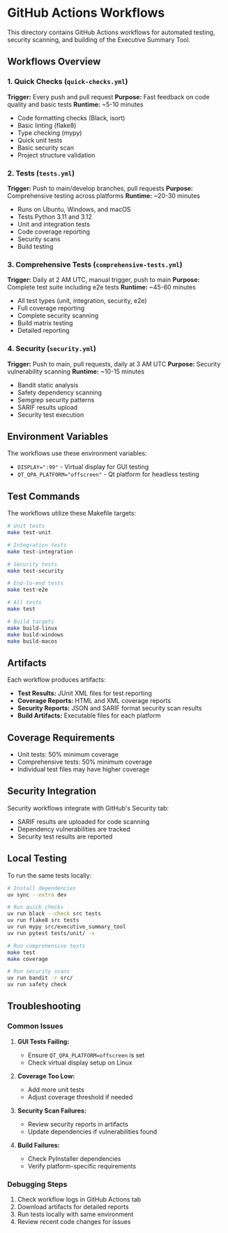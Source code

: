 # GitHub Actions Workflows

This directory contains GitHub Actions workflows for automated testing, security scanning, and building of the Executive Summary Tool.

## Workflows Overview

### 1. Quick Checks (`quick-checks.yml`)
**Trigger:** Every push and pull request
**Purpose:** Fast feedback on code quality and basic tests
**Runtime:** ~5-10 minutes

- Code formatting checks (Black, isort)
- Basic linting (flake8)
- Type checking (mypy)
- Quick unit tests
- Basic security scan
- Project structure validation

### 2. Tests (`tests.yml`)
**Trigger:** Push to main/develop branches, pull requests
**Purpose:** Comprehensive testing across platforms
**Runtime:** ~20-30 minutes

- Runs on Ubuntu, Windows, and macOS
- Tests Python 3.11 and 3.12
- Unit and integration tests
- Code coverage reporting
- Security scans
- Build testing

### 3. Comprehensive Tests (`comprehensive-tests.yml`)
**Trigger:** Daily at 2 AM UTC, manual trigger, push to main
**Purpose:** Complete test suite including e2e tests
**Runtime:** ~45-60 minutes

- All test types (unit, integration, security, e2e)
- Full coverage reporting
- Complete security scanning
- Build matrix testing
- Detailed reporting

### 4. Security (`security.yml`)
**Trigger:** Push to main, pull requests, daily at 3 AM UTC
**Purpose:** Security vulnerability scanning
**Runtime:** ~10-15 minutes

- Bandit static analysis
- Safety dependency scanning
- Semgrep security patterns
- SARIF results upload
- Security test execution

## Environment Variables

The workflows use these environment variables:

- `DISPLAY=":99"` - Virtual display for GUI testing
- `QT_QPA_PLATFORM="offscreen"` - Qt platform for headless testing

## Test Commands

The workflows utilize these Makefile targets:

```bash
# Unit tests
make test-unit

# Integration tests  
make test-integration

# Security tests
make test-security

# End-to-end tests
make test-e2e

# All tests
make test

# Build targets
make build-linux
make build-windows
make build-macos
```

## Artifacts

Each workflow produces artifacts:

- **Test Results:** JUnit XML files for test reporting
- **Coverage Reports:** HTML and XML coverage reports
- **Security Reports:** JSON and SARIF format security scan results
- **Build Artifacts:** Executable files for each platform

## Coverage Requirements

- Unit tests: 50% minimum coverage
- Comprehensive tests: 50% minimum coverage
- Individual test files may have higher coverage

## Security Integration

Security workflows integrate with GitHub's Security tab:

- SARIF results are uploaded for code scanning
- Dependency vulnerabilities are tracked
- Security test results are reported

## Local Testing

To run the same tests locally:

```bash
# Install dependencies
uv sync --extra dev

# Run quick checks
uv run black --check src tests
uv run flake8 src tests
uv run mypy src/executive_summary_tool
uv run pytest tests/unit/ -x

# Run comprehensive tests
make test
make coverage

# Run security scans
uv run bandit -r src/
uv run safety check
```

## Troubleshooting

### Common Issues

1. **GUI Tests Failing:**
   - Ensure `QT_QPA_PLATFORM=offscreen` is set
   - Check virtual display setup on Linux

2. **Coverage Too Low:**
   - Add more unit tests
   - Adjust coverage threshold if needed

3. **Security Scan Failures:**
   - Review security reports in artifacts
   - Update dependencies if vulnerabilities found

4. **Build Failures:**
   - Check PyInstaller dependencies
   - Verify platform-specific requirements

### Debugging Steps

1. Check workflow logs in GitHub Actions tab
2. Download artifacts for detailed reports
3. Run tests locally with same environment
4. Review recent code changes for issues